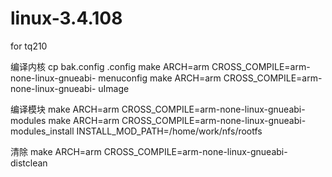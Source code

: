 # linux-3.4.108
for tq210

编译内核
cp bak.config .config
make ARCH=arm CROSS_COMPILE=arm-none-linux-gnueabi- menuconfig
make ARCH=arm CROSS_COMPILE=arm-none-linux-gnueabi- uImage

编译模块
make ARCH=arm CROSS_COMPILE=arm-none-linux-gnueabi- modules
make ARCH=arm CROSS_COMPILE=arm-none-linux-gnueabi- modules_install INSTALL_MOD_PATH=/home/work/nfs/rootfs

清除
make ARCH=arm CROSS_COMPILE=arm-none-linux-gnueabi- distclean
